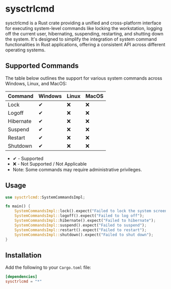 # sysctrlcmd
sysctrlcmd is a Rust crate providing a unified and cross-platform interface for executing system-level commands like locking the workstation, logging off the current user, hibernating, suspending, restarting, and shutting down the system. It's designed to simplify the integration of system command functionalities in Rust applications, offering a consistent API across different operating systems.


## Supported Commands
The table below outlines the support for various system commands across Windows, Linux, and MacOS:

| Command        | Windows | Linux | MacOS |
|----------------|---------|-------|-------|
| Lock           | ✔       | ❌     | ❌     |
| Logoff         | ✔       | ❌     | ❌    |
| Hibernate      | ✔       | ❌     | ❌     |
| Suspend        | ✔       | ❌     | ❌     |
| Restart        | ✔       | ❌     | ❌     |
| Shutdown       | ✔       | ❌     | ❌     |

* ✔ - Supported
* ❌ - Not Supported / Not Applicable
* Note: Some commands may require administrative privileges.

## Usage
```rust
use sysctrlcmd::SystemCommandsImpl;

fn main() {
    SystemCommandsImpl::lock().expect("Failed to lock the system screen");
    SystemCommandsImpl::logoff().expect("Failed to log off");
    SystemCommandsImpl::hibernate().expect("Failed to hibernate");
    SystemCommandsImpl::suspend().expect("Failed to suspend");
    SystemCommandsImpl::restart().expect("Failed to restart");
    SystemCommandsImpl::shutdown().expect("Failed to shut down");
}
```

## Installation
Add the following to your `Cargo.toml` file:

```toml
[dependencies]
sysctrlcmd = "*"
``````
